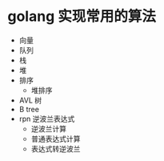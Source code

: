 # golang 实现常用的算法

- 向量
- 队列
- 栈
- 堆
- 排序
  - 堆排序
- AVL 树
- B tree
- rpn 逆波兰表达式
    - 逆波兰计算
    - 普通表达式计算
    - 表达式转逆波兰

